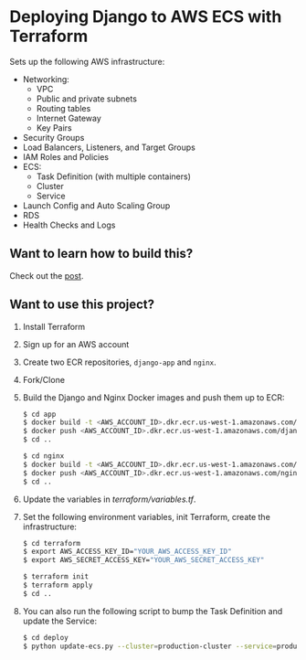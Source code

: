 # Deploying Django to AWS ECS with Terraform

Sets up the following AWS infrastructure:

- Networking:
    - VPC
    - Public and private subnets
    - Routing tables
    - Internet Gateway
    - Key Pairs
- Security Groups
- Load Balancers, Listeners, and Target Groups
- IAM Roles and Policies
- ECS:
    - Task Definition (with multiple containers)
    - Cluster
    - Service
- Launch Config and Auto Scaling Group
- RDS
- Health Checks and Logs

## Want to learn how to build this?

Check out the [post](https://testdriven.io/blog/deploying-django-to-ecs-with-terraform/).

## Want to use this project?

1. Install Terraform

1. Sign up for an AWS account

1. Create two ECR repositories, `django-app` and `nginx`.

1. Fork/Clone

1. Build the Django and Nginx Docker images and push them up to ECR:

    ```sh
    $ cd app
    $ docker build -t <AWS_ACCOUNT_ID>.dkr.ecr.us-west-1.amazonaws.com/django-app:latest .
    $ docker push <AWS_ACCOUNT_ID>.dkr.ecr.us-west-1.amazonaws.com/django-app:latest
    $ cd ..

    $ cd nginx
    $ docker build -t <AWS_ACCOUNT_ID>.dkr.ecr.us-west-1.amazonaws.com/nginx:latest .
    $ docker push <AWS_ACCOUNT_ID>.dkr.ecr.us-west-1.amazonaws.com/nginx:latest
    $ cd ..
    ```

1. Update the variables in *terraform/variables.tf*.

1. Set the following environment variables, init Terraform, create the infrastructure:

    ```sh
    $ cd terraform
    $ export AWS_ACCESS_KEY_ID="YOUR_AWS_ACCESS_KEY_ID"
    $ export AWS_SECRET_ACCESS_KEY="YOUR_AWS_SECRET_ACCESS_KEY"

    $ terraform init
    $ terraform apply
    $ cd ..
    ```

1. You can also run the following script to bump the Task Definition and update the Service:

    ```sh
    $ cd deploy
    $ python update-ecs.py --cluster=production-cluster --service=production-service
    ```
